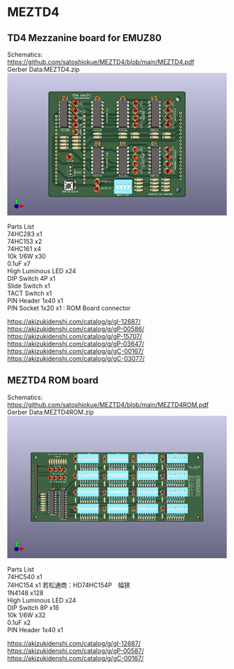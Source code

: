 # MEZTD4
## TD4 Mezzanine board for EMUZ80  
Schematics:  
https://github.com/satoshiokue/MEZTD4/blob/main/MEZTD4.pdf  
Gerber Data:MEZTD4.zip  
![MEZTD4](https://github.com/satoshiokue/MEZTD4/blob/main/MEZTD4top.jpg)
  
Parts List  
74HC283 x1  
74HC153 x2  
74HC161 x4  
10k 1/6W x30  
0.1uF x7  
High Luminous LED x24  
DIP Switch 4P x1  
Slide Switch x1  
TACT Switch x1  
PIN Header 1x40 x1  
PIN Socket 1x20 x1 : ROM Board connector  

https://akizukidenshi.com/catalog/g/gI-12687/  
https://akizukidenshi.com/catalog/g/gP-00586/  
https://akizukidenshi.com/catalog/g/gP-15707/  
https://akizukidenshi.com/catalog/g/gP-03647/  
https://akizukidenshi.com/catalog/g/gC-00167/  
https://akizukidenshi.com/catalog/g/gC-03077/  

## MEZTD4 ROM board    
Schematics:  
https://github.com/satoshiokue/MEZTD4/blob/main/MEZTD4ROM.pdf  
Gerber Data:MEZTD4ROM.zip  
![MEZTD4](https://github.com/satoshiokue/MEZTD4/blob/main/MEZTD4ROMtop.jpg)
  
Parts List  
74HC540 x1  
74HC154 x1   若松通商：HD74HC154P　幅狭  
1N4148 x128  
High Luminous LED x24  
DIP Switch 8P x16  
10k 1/6W x32  
0.1uF x2  
PIN Header 1x40 x1  

https://akizukidenshi.com/catalog/g/gI-12687/  
https://akizukidenshi.com/catalog/g/gP-00587/  
https://akizukidenshi.com/catalog/g/gC-00167/  

